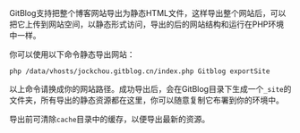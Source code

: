 <!--
author: jockchou
date: 2015-07-24
title: GitBlog全站静态导出
images: http://pingodata.qiniudn.com/cube11.jpg
tags: GitBlog
category: GitBlog
status: publish
summary: GitBlog支持把整个博客网站导出为静态HTML文件，这样导出整个网站后，可以把它上传到网站空间，以静态形式访问，导出的后的网站结构和运行在PHP环境中一样。
-->

GitBlog支持把整个博客网站导出为静态HTML文件，这样导出整个网站后，可以把它上传到网站空间，以静态形式访问，导出的后的网站结构和运行在PHP环境中一样。

你可以使用以下命令静态导出网站：

```
php /data/vhosts/jockchou.gitblog.cn/index.php Gitblog exportSite
```

以上命令请换成你的网站路径。成功导出后，会在GitBlog目录下生成一个`_site`的文件夹，所有导出的静态资源都在这里，你可以随意复制它布署到你的环境中。

导出前可清除`cache`目录中的缓存，以便导出最新的资源。